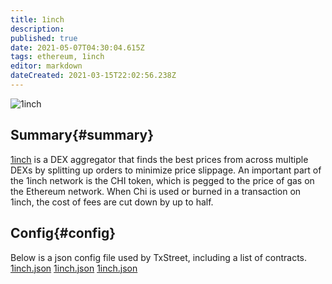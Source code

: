 ```yaml
---
title: 1inch
description:
published: true
date: 2021-05-07T04:30:04.615Z
tags: ethereum, 1inch
editor: markdown
dateCreated: 2021-03-15T22:02:56.238Z
---
```


![1inch](https://txstreet.com/static/img/singles/house_logos/1inch.png)

## Summary{#summary}

[1inch](https://app.1inch.io/) is a DEX aggregator that finds the best prices from across multiple DEXs by splitting up orders to minimize price slippage. An important part of the 1inch network is the CHI token, which is pegged to the price of gas on the Ethereum network. When Chi is used or burned in a transaction on 1inch, the cost of fees are cut down by up to half.

## Config{#config}

Below is a json config file used by TxStreet, including a list of contracts. [1inch.json](/ethereum/houses/1inch.json) [1inch.json](/ethereum/houses/1inch.json) [1inch.json](/ethereum/houses/1inch.json)